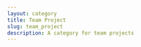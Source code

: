 ```yaml
---
layout: category
title: Team Project
slug: team_project
description: A category for team projects
---
```


